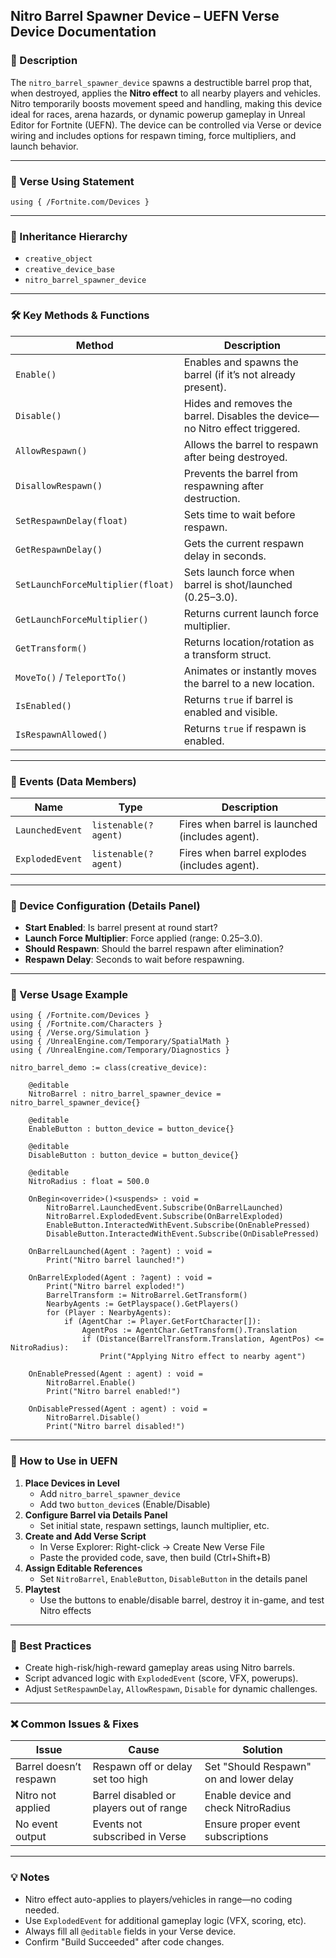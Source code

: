 ## Nitro Barrel Spawner Device – UEFN Verse Device Documentation

### 🔹 Description
The `nitro_barrel_spawner_device` spawns a destructible barrel prop that, when destroyed, applies the **Nitro effect** to all nearby players and vehicles. Nitro temporarily boosts movement speed and handling, making this device ideal for races, arena hazards, or dynamic powerup gameplay in Unreal Editor for Fortnite (UEFN). The device can be controlled via Verse or device wiring and includes options for respawn timing, force multipliers, and launch behavior.

---

### 🧱 Verse Using Statement
```verse
using { /Fortnite.com/Devices }
```

---

### 🔗 Inheritance Hierarchy
- `creative_object`
- `creative_device_base`
- `nitro_barrel_spawner_device`

---

### 🛠️ Key Methods & Functions
| Method                     | Description                                                                 |
|---------------------------|-----------------------------------------------------------------------------|
| `Enable()`                | Enables and spawns the barrel (if it’s not already present).               |
| `Disable()`               | Hides and removes the barrel. Disables the device—no Nitro effect triggered.|
| `AllowRespawn()`          | Allows the barrel to respawn after being destroyed.                         |
| `DisallowRespawn()`       | Prevents the barrel from respawning after destruction.                      |
| `SetRespawnDelay(float)` | Sets time to wait before respawn.                                          |
| `GetRespawnDelay()`       | Gets the current respawn delay in seconds.                                  |
| `SetLaunchForceMultiplier(float)` | Sets launch force when barrel is shot/launched (0.25–3.0).         |
| `GetLaunchForceMultiplier()`     | Returns current launch force multiplier.                       |
| `GetTransform()`          | Returns location/rotation as a transform struct.                            |
| `MoveTo()` / `TeleportTo()` | Animates or instantly moves the barrel to a new location.                |
| `IsEnabled()`             | Returns `true` if barrel is enabled and visible.                            |
| `IsRespawnAllowed()`      | Returns `true` if respawn is enabled.                                       |

---

### 🤩 Events (Data Members)
| Name            | Type               | Description                                        |
|-----------------|--------------------|----------------------------------------------------|
| `LaunchedEvent` | `listenable(?agent)` | Fires when barrel is launched (includes agent).   |
| `ExplodedEvent` | `listenable(?agent)` | Fires when barrel explodes (includes agent).      |

---

### 🎯 Device Configuration (Details Panel)
- **Start Enabled**: Is barrel present at round start?
- **Launch Force Multiplier**: Force applied (range: 0.25–3.0).
- **Should Respawn**: Should the barrel respawn after elimination?
- **Respawn Delay**: Seconds to wait before respawning.

---

### 🧰 Verse Usage Example
```verse
using { /Fortnite.com/Devices }
using { /Fortnite.com/Characters }
using { /Verse.org/Simulation }
using { /UnrealEngine.com/Temporary/SpatialMath }
using { /UnrealEngine.com/Temporary/Diagnostics }

nitro_barrel_demo := class(creative_device):

    @editable
    NitroBarrel : nitro_barrel_spawner_device = nitro_barrel_spawner_device{}

    @editable
    EnableButton : button_device = button_device{}

    @editable
    DisableButton : button_device = button_device{}

    @editable
    NitroRadius : float = 500.0

    OnBegin<override>()<suspends> : void =
        NitroBarrel.LaunchedEvent.Subscribe(OnBarrelLaunched)
        NitroBarrel.ExplodedEvent.Subscribe(OnBarrelExploded)
        EnableButton.InteractedWithEvent.Subscribe(OnEnablePressed)
        DisableButton.InteractedWithEvent.Subscribe(OnDisablePressed)

    OnBarrelLaunched(Agent : ?agent) : void =
        Print("Nitro barrel launched!")

    OnBarrelExploded(Agent : ?agent) : void =
        Print("Nitro barrel exploded!")
        BarrelTransform := NitroBarrel.GetTransform()
        NearbyAgents := GetPlayspace().GetPlayers()
        for (Player : NearbyAgents):
            if (AgentChar := Player.GetFortCharacter[]):
                AgentPos := AgentChar.GetTransform().Translation
                if (Distance(BarrelTransform.Translation, AgentPos) <= NitroRadius):
                    Print("Applying Nitro effect to nearby agent")

    OnEnablePressed(Agent : agent) : void =
        NitroBarrel.Enable()
        Print("Nitro barrel enabled!")

    OnDisablePressed(Agent : agent) : void =
        NitroBarrel.Disable()
        Print("Nitro barrel disabled!")
```

---

### 📄 How to Use in UEFN
1. **Place Devices in Level**
    - Add `nitro_barrel_spawner_device`
    - Add two `button_device`s (Enable/Disable)
2. **Configure Barrel via Details Panel**
    - Set initial state, respawn settings, launch multiplier, etc.
3. **Create and Add Verse Script**
    - In Verse Explorer: Right-click → Create New Verse File
    - Paste the provided code, save, then build (Ctrl+Shift+B)
4. **Assign Editable References**
    - Set `NitroBarrel`, `EnableButton`, `DisableButton` in the details panel
5. **Playtest**
    - Use the buttons to enable/disable barrel, destroy it in-game, and test Nitro effects

---

### 🧠 Best Practices
- Create high-risk/high-reward gameplay areas using Nitro barrels.
- Script advanced logic with `ExplodedEvent` (score, VFX, powerups).
- Adjust `SetRespawnDelay`, `AllowRespawn`, `Disable` for dynamic challenges.

---

### ❌ Common Issues & Fixes
| Issue                  | Cause                               | Solution                                      |
|------------------------|--------------------------------------|-----------------------------------------------|
| Barrel doesn’t respawn | Respawn off or delay set too high   | Set "Should Respawn" on and lower delay       |
| Nitro not applied      | Barrel disabled or players out of range | Enable device and check NitroRadius       |
| No event output        | Events not subscribed in Verse      | Ensure proper event subscriptions             |

---

### 💡 Notes
- Nitro effect auto-applies to players/vehicles in range—no coding needed.
- Use `ExplodedEvent` for additional gameplay logic (VFX, scoring, etc).
- Always fill all `@editable` fields in your Verse device.
- Confirm "Build Succeeded" after code changes.

